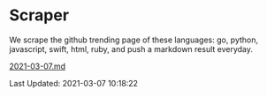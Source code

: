 # Scraper

We scrape the github trending page of these languages: go, python, javascript, swift, html, ruby, and push a markdown result everyday.

[2021-03-07.md](https://github.com/henson/Scraper/blob/master/2021-03-07.md)

Last Updated: 2021-03-07 10:18:22